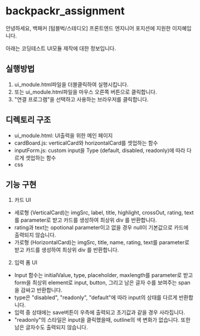 # backpackr_assignment

안녕하세요, 백패커 [텀블벅/스테디오] 프론트엔드 엔지니어 포지션에 지원한 이지혜입니다. 

아래는 코딩테스트 UI모듈 제작에 대한 정보입니다. 

## 실행방법

1. ui_module.html파일을 더블클릭하여 실행시킵니다.
2. 또는 ui_module.html파일을 마우스 오른쪽 버튼으로 클릭합니다.
3. "연결 프로그램"을 선택하고 사용하는 브라우저를 클릭합니다.


## 디렉토리 구조

- ui_module.html: UI출력을 위한 메인 페이지
- cardBoard.js: verticalCard와 horizontalCard를 셋업하는 함수
- inputForm.js: custom input을 Type (default, disabled, readonly)에 따라 다르게 셋업하는 함수
- css

## 기능 구현

1. 카드 UI
  - 세로형 (VerticalCard)는 imgSrc, label, title, highlight, crossOut, rating, text를 parameter로 받고 카드를 생성하여 최상위 div 를 반환합니다. 
  - rating과 text는 opotional parameter이고 없을 경우 null이 기본값으로 카드에 출력되지 않습니다. 
  - 가로형 (HorizontalCard)는 imgSrc, title, name, rating, text를 parameter로 받고 카드를 생성하여 최상위 div 를 반환합니다. 

2. 입력 폼 UI
  - Input 함수는 initialValue, type, placeholder, maxlength를 parameter로 받고 form을 최상위 element로 input, button, 그리고 남은 글자 수를 보여주는 span을 감싸고 반환합니다.
  - type은 "disabled", "readonly", "default"에 따라 input의 상태를 다르게 반환합니다.
  - 입력 중 상태에는 save버튼이 우측에 출력되고 초기값과 같을 경우 사라집니다. 
  - "readonly"의 스타일은 input을 클릭했을때, outline의 색 변화가 없습니다. 또한 남은 글자수도 출력되지 않습니다. 